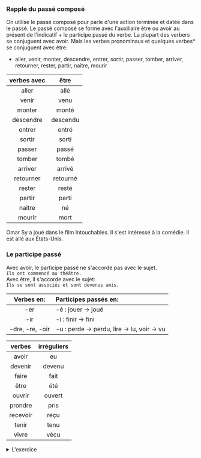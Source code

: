 ### Rapple du passé composé
On utilise le passé composé pour parle d'une action terminée et datée dans le passé.
Le passé composé se forme avec l'auxiliaire être ou avoir au présent de l'indicatif + le participe passé du verbe.
La plupart des verbers se conjuguent avec avoir. Mais les verbes pronominaux et quelques verbes* se conjuguent avec être:

* aller, venir, monter, descendre, entrer, sortir, passer, tomber, arriver, retourner, rester, partir, naître, mourir

| verbes avec | être |
| :--: | :--: |  
| aller | allé |
| venir | venu | 
| monter | monté |
| descendre | descendu | 
| entrer | entré | inscrir | 
| sortir | sorti | 
| passer | passé |
| tomber | tombé |
| arriver | arrivé |
| retourner | retourné |
| rester | resté |
| partir | parti |
| naître | né |
| mourir | mort |
 
Omar Sy a joué dans le film Intouchables.
Il s'est intéressé à la comédie.
Il est allé aux États-Unis.
### Le participe passé
Avec avoir, le participe passé ne s'accorde pas avec le sujet.<br>
```Ils ont commencé au théâtre.```<br>
Avec être, il s'accorde avec le sujet:<br> 
```Ils se sont associés et sont devenus amis.```

| Verbes en:   | Participes passés en: |
| :-----: | :----------------- |
| -er|-é : jouer -> joué |
| -ir|-i : finir -> fini |
| -dre, -re, -oir | -u : perde -> perdu, lire -> lu, voir -> vu |

| verbes | irréguliers |
| :--: |  :--: |
| avoir | eu |
| devenir | devenu |
| faire | fait |
| être | été |
| ouvrir | ouvert |
| prondre | pris |
| recevoir | reçu |
| tenir | tenu |
| vivre | vécu |


<details><summary>L'exercice</summary>
<audio controls autoplay>
  <source src="https://download.samplelib.com/mp3/sample-3s.mp3" type="audio/mpeg">
</audio>
</details>
